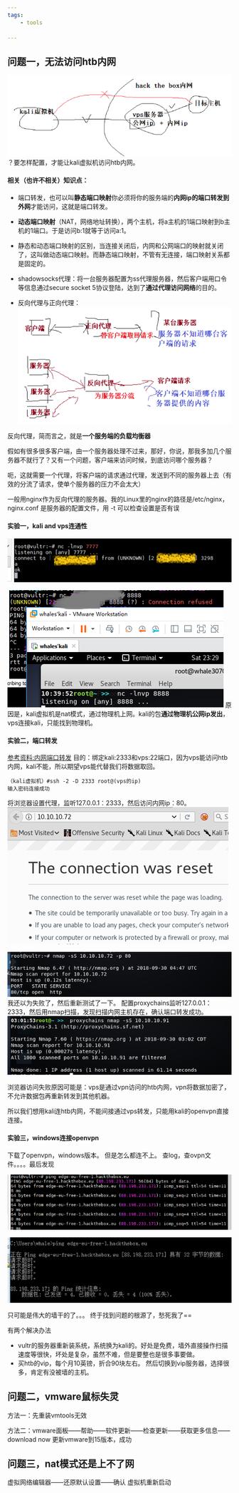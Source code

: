 ```yaml
---
tags: 
    - tools

---
```

## 问题一，无法访问htb内网
![](https://raw.githubusercontent.com/Whale3070/Whale3070.github.io/master/images/0930/01.PNG)
？要怎样配置，才能让kali虚拟机访问htb内网。

#### **相关（也许不相关）知识点**：
- 端口转发，也可以叫**静态端口映射**你必须将你的服务端的**内网ip的端口转发到外网**才能访问，这就是端口转发。

- **动态端口映射**（NAT，网络地址转换），两个主机，将a主机的1端口映射到b主机的1端口。于是访问b:1就等于访问a:1。

- 静态和动态端口映射的区别，当连接关闭后，内网和公网端口的映射就关闭了，这叫做动态端口映射。而静态端口映射，不管有无连接，端口映射关系都是固定的。

- shadowsocks代理：将一台服务器配置为ss代理服务器，然后客户端用口令等信息通过secure socket 5协议登陆，达到了**通过代理访问网络**的目的。

- 反向代理与正向代理：
![12](https://raw.githubusercontent.com/Whale3070/Whale3070.github.io/master/images/0930/12.png)

反向代理，简而言之，就是**一个服务端的负载均衡器**

假如有很多很多客户端，由一个服务器处理不过来，那好，你说，那我多加几个服务器不就行了？又有一个问题，客户端来访问时候，到底访问哪个服务器？

呃，这就需要一个代理，将客户端的请求通过代理，发送到不同的服务器上去（有效的分流了请求，使单个服务器的压力不会太大）

一般用nginx作为反向代理的服务器。我的Linux里的nginx的路径是/etc/nginx，nginx.conf 是服务器的配置文件，用 -t 可以检查设置是否有误

#### **实验一，kali and vps连通性**

![vps监听，成功连接](https://raw.githubusercontent.com/Whale3070/Whale3070.github.io/master/images/0930/13.PNG)

![kali监听，连接失败](https://raw.githubusercontent.com/Whale3070/Whale3070.github.io/master/images/0930/1.PNG)
原因是，kali虚拟机是nat模式，通过物理机上网。kali的包**通过物理机公网ip发出**，vps连接kali，只能找到物理机。

#### **实验二，端口转发**
[参考资料:内网端口转发](https://xz.aliyun.com/t/1862?accounttraceid=32817caf-562b-431c-9d82-69aeedefe9e7)
目的：绑定kali:2333和vps:22端口，因为vps能访问htb内网，kali不能，所以期望vps能代替我们将数据取回。
```
（kali虚拟机）#ssh -2 -D 2333 root@(vps的ip)
输入密码连接成功
```
将浏览器设置代理，监听127.0.0.1：2333，然后访问内网ip：80。
![2](https://raw.githubusercontent.com/Whale3070/Whale3070.github.io/master/images/0930/2.PNG)

![3](https://raw.githubusercontent.com/Whale3070/Whale3070.github.io/master/images/0930/3.PNG)
我还以为失败了，然后重新测试了一下。
配置proxychains监听127.0.0.1：2333，然后用nmap扫描，发现扫描内网主机存在，确认端口转发成功。
![4](https://raw.githubusercontent.com/Whale3070/Whale3070.github.io/master/images/0930/4.PNG)

浏览器访问失败原因可能是：vps是通过vpn访问的htb内网，vpn将数据加密了，不允许数据包再重新转发到其他机器。

所以我们想用kali连htb内网，不能间接通过vps转发，只能用kali的openvpn直接连接。

#### **实验三，windows连接openvpn**
下载了openvpn，windows版本。
但是怎么都连不上。
查log，查ovpn文件。。。。最后发现

![vps和htb服务器连接情况良好](https://raw.githubusercontent.com/Whale3070/Whale3070.github.io/master/images/0930/5.PNG)

![本地连不上](https://raw.githubusercontent.com/Whale3070/Whale3070.github.io/master/images/0930/6.PNG)

只可能是伟大的墙干的了。。。
终于找到问题的根源了，愁死我了==

有两个解决办法

- vultr的服务器重新装系统，系统换为kali的。好处是免费，墙外直接操作扫描速度等很快，坏处是复杂，虽然不难，但是要整也是很多事要做。
- 买htb的vip，每个月10英镑，折合90块左右。
然后切换到vip服务器，选择很多，肯定有没被墙的主机。

## 问题二，vmware鼠标失灵
方法一：先重装vmtools无效

方法二：vmware面板——帮助——软件更新——检查更新——获取更多信息——download now
更新vmware到15版本，成功

## 问题三，nat模式还是上不了网
虚拟网络编辑器——还原默认设置——确认
虚拟机重新启动

